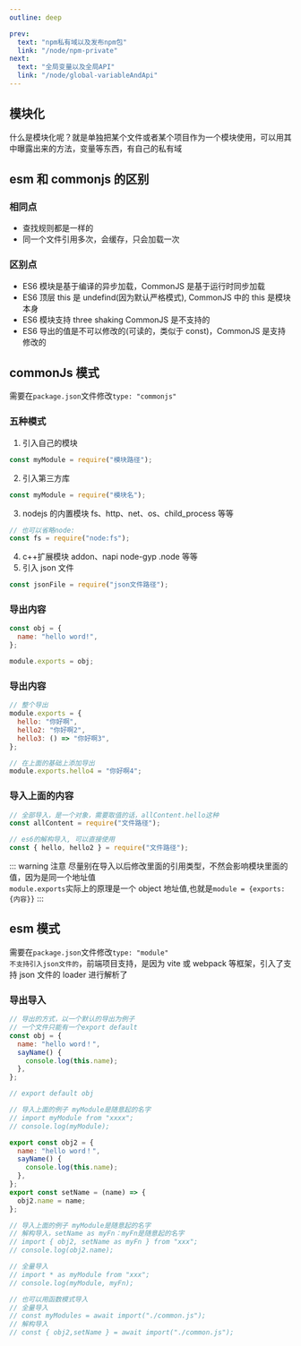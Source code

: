 ```yaml
---
outline: deep

prev:
  text: "npm私有域以及发布npm包"
  link: "/node/npm-private"
next:
  text: "全局变量以及全局API"
  link: "/node/global-variableAndApi"
---
```


## 模块化

什么是模块化呢？就是单独把某个文件或者某个项目作为一个模块使用，可以用其中曝露出来的方法，变量等东西，有自己的私有域

## esm 和 commonjs 的区别

### 相同点

- 查找规则都是一样的
- 同一个文件引用多次，会缓存，只会加载一次

### 区别点

- ES6 模块是基于编译的异步加载，CommonJS 是基于运行时同步加载
- ES6 顶层 this 是 undefind(因为默认严格模式), CommonJS 中的 this 是模块本身
- ES6 模块支持 three shaking CommonJS 是不支持的
- ES6 导出的值是不可以修改的(可读的，类似于 const)，CommonJS 是支持修改的

## commonJs 模式

需要在`package.json`文件修改`type: "commonjs"`

### 五种模式

1. 引入自己的模块

```js
const myModule = require("模块路径");
```

2. 引入第三方库

```js
const myModule = require("模块名");
```

3. nodejs 的内置模块
   fs、http、net、os、child_process 等等

```js
// 也可以省略node:
const fs = require("node:fs");
```

4. c++扩展模块
   addon、napi node-gyp .node 等等
5. 引入 json 文件

```js
const jsonFile = require("json文件路径");
```

### 导出内容

```js
const obj = {
  name: "hello word!",
};

module.exports = obj;
```

### 导出内容

```js
// 整个导出
module.exports = {
  hello: "你好啊",
  hello2: "你好啊2",
  hello3: () => "你好啊3",
};

// 在上面的基础上添加导出
module.exports.hello4 = "你好啊4";
```

### 导入上面的内容

```js
// 全部导入，是一个对象，需要取值的话，allContent.hello这种
const allContent = require("文件路径");

// es6的解构导入, 可以直接使用
const { hello, hello2 } = require("文件路径");
```

::: warning 注意
尽量别在导入以后修改里面的引用类型，不然会影响模块里面的值，因为是同一个地址值<br />
`module.exports`实际上的原理是一个 object 地址值,也就是`module = {exports:{内容}}`
:::

## esm 模式

需要在`package.json`文件修改`type: "module"`<br />
`不支持引入json文件的`，前端项目支持，是因为 vite 或 webpack 等框架，引入了支持 json 文件的 loader 进行解析了

### 导出导入

```js
// 导出的方式，以一个默认的导出为例子
// 一个文件只能有一个export default
const obj = {
  name: "hello word！",
  sayName() {
    console.log(this.name);
  },
};

// export default obj

// 导入上面的例子 myModule是随意起的名字
// import myModule from "xxxx";
// console.log(myModule);

export const obj2 = {
  name: "hello word！",
  sayName() {
    console.log(this.name);
  },
};
export const setName = (name) => {
  obj2.name = name;
};

// 导入上面的例子 myModule是随意起的名字
// 解构导入，setName as myFn：myFn是随意起的名字
// import { obj2, setName as myFn } from "xxx";
// console.log(obj2.name);

// 全量导入
// import * as myModule from "xxx";
// console.log(myModule, myFn);

// 也可以用函数模式导入
// 全量导入
// const myModules = await import("./common.js");
// 解构导入
// const { obj2,setName } = await import("./common.js");
```
